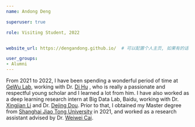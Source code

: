 ```yaml
---
name: Andong Deng

superuser: true

role: Visiting Student, 2022


website_url: https://dengandong.github.io/  # 可以配置个人主页, 如果有的话

user_groups:
- Alumni
---
```

From 2021 to 2022, I have been spending a wonderful period of time at [GeWu Lab](https://dtaoo.github.io/group.html), working with Dr. [Di Hu](https://dtaoo.github.io/) , who is really a passionate and respectful young scholar and I learned a lot from him. I have also worked as a deep learning research intern at Big Data Lab, Baidu, working with Dr. [Xingjian Li](https://scholar.google.com/citations?user=f9V0NZkAAAAJ&hl=en) and Dr. [Dejing Dou](https://ix.cs.uoregon.edu/~dou/). Prior to that, I obtained my Master degree from [Shanghai Jiao Tong University](https://en.sjtu.edu.cn/) in 2021, and worked as a research assistant advised by Dr. [Weiwei Cai](https://me.sjtu.edu.cn/teacher_directory1/caiweiwei.html).